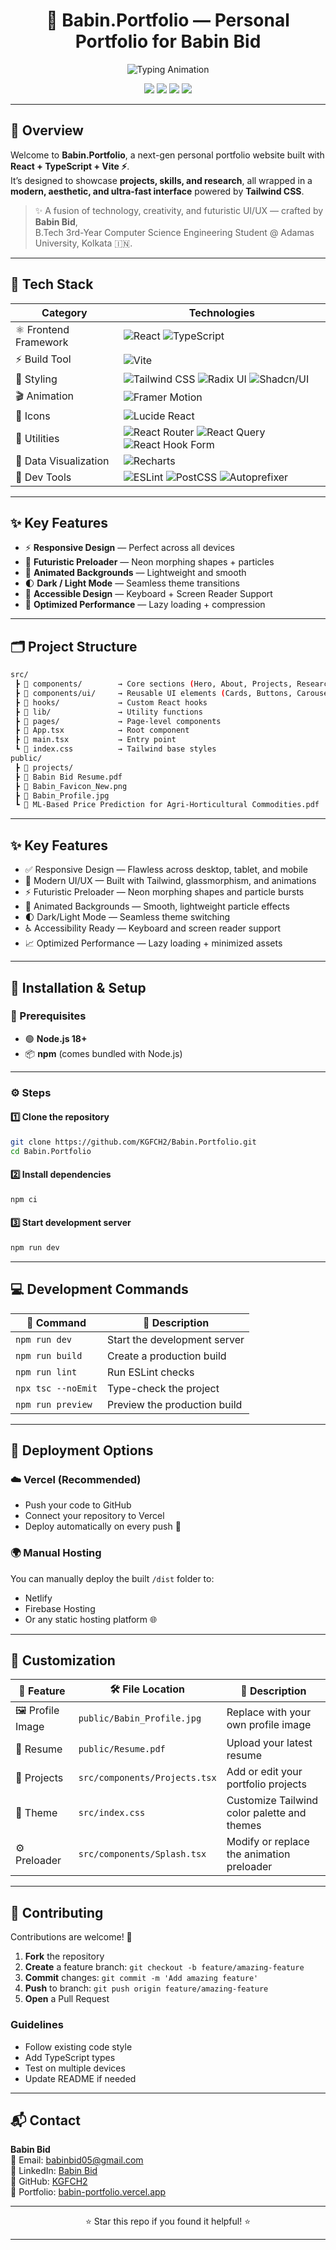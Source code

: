 <h1 align="center">🌟 Babin.Portfolio — Personal Portfolio for Babin Bid</h1>

<p align="center">
  <img src="https://readme-typing-svg.herokuapp.com?font=Fira+Code&weight=500&size=24&duration=3000&pause=1000&color=00FFFF&center=true&vCenter=true&width=700&lines=👨‍💻+Computer+Science+Engineer+👨‍💻;🚀+Web+Developer+🚀;🎨+UI%2FUX+Innovator+🎨;🤖+AI+%26+Tech+Enthusiast+🤖;📍+Adamas+University%2C+Kolkata+📍" alt="Typing Animation" />
</p>

<p align="center">
  <a href="https://github.com/KGFCH2/Babin.Portfolio/stargazers"><img src="https://img.shields.io/github/stars/KGFCH2/Babin.Portfolio?color=yellow&style=for-the-badge"></a>
  <a href="https://github.com/KGFCH2/Babin.Portfolio/network/members"><img src="https://img.shields.io/github/forks/KGFCH2/Babin.Portfolio?color=blue&style=for-the-badge"></a>
  <a href="https://github.com/KGFCH2/Babin.Portfolio/issues"><img src="https://img.shields.io/github/issues/KGFCH2/Babin.Portfolio?color=red&style=for-the-badge"></a>
  <a href="https://github.com/KGFCH2/Babin.Portfolio"><img src="https://img.shields.io/github/last-commit/KGFCH2/Babin.Portfolio?color=green&style=for-the-badge"></a>
</p>

---

## 🚀 Overview

Welcome to **Babin.Portfolio**, a next-gen personal portfolio website built with **React + TypeScript + Vite ⚡**.  
It’s designed to showcase **projects, skills, and research**, all wrapped in a **modern, aesthetic, and ultra-fast interface** powered by **Tailwind CSS**.

> ✨ A fusion of technology, creativity, and futuristic UI/UX — crafted by **Babin Bid**,  
> B.Tech 3rd-Year Computer Science Engineering Student @ Adamas University, Kolkata 🇮🇳.

---

## 🧰 Tech Stack

| Category | Technologies |
|----------|--------------|
| ⚛️ Frontend Framework | ![React](https://img.shields.io/badge/React-61DAFB?style=for-the-badge&logo=react&logoColor=black) ![TypeScript](https://img.shields.io/badge/TypeScript-3178C6?style=for-the-badge&logo=typescript&logoColor=white) |
| ⚡ Build Tool | ![Vite](https://img.shields.io/badge/Vite-646CFF?style=for-the-badge&logo=vite&logoColor=white) |
| 🎨 Styling | ![Tailwind CSS](https://img.shields.io/badge/Tailwind_CSS-06B6D4?style=for-the-badge&logo=tailwind-css&logoColor=white) ![Radix UI](https://img.shields.io/badge/Radix_UI-000000?style=for-the-badge&logo=radix-ui&logoColor=white) ![Shadcn/UI](https://img.shields.io/badge/Shadcn_UI-6D28D9?style=for-the-badge&logoColor=white) |
| 🎬 Animation | ![Framer Motion](https://img.shields.io/badge/Framer_Motion-0055FF?style=for-the-badge&logo=framer&logoColor=white) |
| 🌈 Icons | ![Lucide React](https://img.shields.io/badge/Lucide_React-61DAFB?style=for-the-badge&logo=react&logoColor=black) |
| 🧠 Utilities | ![React Router](https://img.shields.io/badge/React_Router-CA4245?style=for-the-badge&logo=react-router&logoColor=white) ![React Query](https://img.shields.io/badge/React_Query-FF4154?style=for-the-badge&logo=react-query&logoColor=white) ![React Hook Form](https://img.shields.io/badge/React_Hook_Form-EC5990?style=for-the-badge&logoColor=white) |
| 🧮 Data Visualization | ![Recharts](https://img.shields.io/badge/Recharts-FF4B00?style=for-the-badge&logoColor=white) |
| 🔧 Dev Tools | ![ESLint](https://img.shields.io/badge/ESLint-4B32C3?style=for-the-badge&logo=eslint&logoColor=white) ![PostCSS](https://img.shields.io/badge/PostCSS-DD3A0A?style=for-the-badge&logo=postcss&logoColor=white) ![Autoprefixer](https://img.shields.io/badge/Autoprefixer-DB5C00?style=for-the-badge&logoColor=white) |

---

## ✨ Key Features

- ⚡ **Responsive Design** — Perfect across all devices  
- 🪩 **Futuristic Preloader** — Neon morphing shapes + particles  
- 🌌 **Animated Backgrounds** — Lightweight and smooth  
- 🌓 **Dark / Light Mode** — Seamless theme transitions  
- 💬 **Accessible Design** — Keyboard + Screen Reader Support  
- 🚀 **Optimized Performance** — Lazy loading + compression  

---

## 🗂️ Project Structure

```bash
src/
 ┣ 📁 components/        → Core sections (Hero, About, Projects, Research, Contact)
 ┣ 📁 components/ui/     → Reusable UI elements (Cards, Buttons, Carousel, Dialogs)
 ┣ 📁 hooks/             → Custom React hooks
 ┣ 📁 lib/               → Utility functions
 ┣ 📁 pages/             → Page-level components
 ┣ 📄 App.tsx            → Root component
 ┣ 📄 main.tsx           → Entry point
 ┗ 📄 index.css          → Tailwind base styles
public/
 ┣ 📁 projects/                                                          → Project screenshots
 ┣ 📄 Babin Bid Resume.pdf                                               → Downloadable resume
 ┣ 📄 Babin_Favicon_New.png                                              → Favicon
 ┣ 📄 Babin_Profile.jpg                                                  → Profile image 
 ┗ 📄 ML-Based Price Prediction for Agri-Horticultural Commodities.pdf   → Research paper
```

 ---

 ## ✨ Key Features

- ✅ Responsive Design — Flawless across desktop, tablet, and mobile
- 🎨 Modern UI/UX — Built with Tailwind, glassmorphism, and animations
- ⚡ Futuristic Preloader — Neon morphing shapes and particle bursts
- 🌌 Animated Backgrounds — Smooth, lightweight particle effects
- 🌓 Dark/Light Mode — Seamless theme switching
- ♿ Accessibility Ready — Keyboard and screen reader support
- 📈 Optimized Performance — Lazy loading + minimized assets

---

## 🧩 Installation & Setup

### 🔧 Prerequisites

- 🟢 **Node.js 18+**
- 📦 **npm** (comes bundled with Node.js)

---

### ⚙️ Steps

#### 1️⃣ Clone the repository

```bash
git clone https://github.com/KGFCH2/Babin.Portfolio.git
cd Babin.Portfolio
```
#### 2️⃣ Install dependencies
```bash
npm ci
```

#### 3️⃣ Start development server
```bash
npm run dev
```

---

## 💻 Development Commands

| 🧰 Command | 📝 Description |
|------------|----------------|
| `npm run dev` | Start the development server |
| `npm run build` | Create a production build |
| `npm run lint` | Run ESLint checks |
| `npx tsc --noEmit` | Type-check the project |
| `npm run preview` | Preview the production build |

---

## 🚀 Deployment Options

### ☁️ Vercel (Recommended)
- Push your code to GitHub
- Connect your repository to Vercel
- Deploy automatically on every push 🚀


### 🌍 Manual Hosting
You can manually deploy the built `/dist` folder to:
- Netlify
- Firebase Hosting
- Or any static hosting platform 🌐

---

## 🧠 Customization

| 🧩 Feature | 🛠️ File Location | 📝 Description |
|------------|------------------|----------------|
| 🖼️ Profile Image | `public/Babin_Profile.jpg` | Replace with your own profile image |
| 🧾 Resume | `public/Resume.pdf` | Upload your latest resume |
| 💼 Projects | `src/components/Projects.tsx` | Add or edit your portfolio projects |
| 🎨 Theme | `src/index.css` | Customize Tailwind color palette and themes |
| ⚙️ Preloader | `src/components/Splash.tsx` | Modify or replace the animation preloader |

---

## 🤝 Contributing

Contributions are welcome! 🎉

1. **Fork** the repository
2. **Create** a feature branch: `git checkout -b feature/amazing-feature`
3. **Commit** changes: `git commit -m 'Add amazing feature'`
4. **Push** to branch: `git push origin feature/amazing-feature`
5. **Open** a Pull Request

### Guidelines
- Follow existing code style
- Add TypeScript types
- Test on multiple devices
- Update README if needed

---

## 📬 Contact

**Babin Bid**  
📧 Email: [babinbid05@gmail.com](mailto:babinbid05@gmail.com)  
🔗 LinkedIn: [Babin Bid](https://www.linkedin.com/in/babin-bid-853728293)  
🐙 GitHub: [KGFCH2](https://github.com/KGFCH2)  
📱 Portfolio: [babin-portfolio.vercel.app](https://babin-portfolio.vercel.app/)

---

<p align="center">
⭐ Star this repo if you found it helpful! ⭐ 
</p>

---
